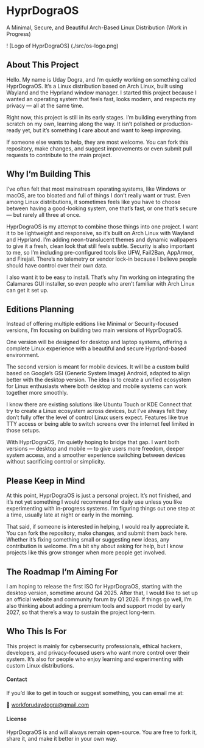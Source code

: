 # HyprDograOS
A Minimal, Secure, and Beautiful Arch-Based Linux Distribution (Work in Progress)


! [Logo of HyprDograOS] (./src/os-logo.png)

## About This Project
Hello. My name is Uday Dogra, and I’m quietly working on something called HyprDograOS. It’s a Linux distribution based on Arch Linux, built using Wayland and the Hyprland window manager. I started this project because I wanted an operating system that feels fast, looks modern, and respects my privacy — all at the same time.

Right now, this project is still in its early stages. I’m building everything from scratch on my own, learning along the way. It isn’t polished or production-ready yet, but it’s something I care about and want to keep improving.

If someone else wants to help, they are most welcome. You can fork this repository, make changes, and suggest improvements or even submit pull requests to contribute to the main project.

## Why I’m Building This
I’ve often felt that most mainstream operating systems, like Windows or macOS, are too bloated and full of things I don’t really want or trust. Even among Linux distributions, it sometimes feels like you have to choose between having a good-looking system, one that’s fast, or one that’s secure — but rarely all three at once.

HyprDograOS is my attempt to combine those things into one project. I want it to be lightweight and responsive, so it’s built on Arch Linux with Wayland and Hyprland. I’m adding neon-translucent themes and dynamic wallpapers to give it a fresh, clean look that still feels subtle. Security is also important to me, so I’m including pre-configured tools like UFW, Fail2Ban, AppArmor, and Firejail. There’s no telemetry or vendor lock-in because I believe people should have control over their own data.

I also want it to be easy to install. That’s why I’m working on integrating the Calamares GUI installer, so even people who aren’t familiar with Arch Linux can get it set up.

## Editions Planning
Instead of offering multiple editions like Minimal or Security-focused versions, I’m focusing on building two main versions of HyprDograOS.

One version will be designed for desktop and laptop systems, offering a complete Linux experience with a beautiful and secure Hyprland-based environment.

The second version is meant for mobile devices. It will be a custom build based on Google’s GSI (Generic System Image) Android, adapted to align better with the desktop version. The idea is to create a unified ecosystem for Linux enthusiasts where both desktop and mobile systems can work together more smoothly.

I know there are existing solutions like Ubuntu Touch or KDE Connect that try to create a Linux ecosystem across devices, but I’ve always felt they don’t fully offer the level of control Linux users expect. Features like true TTY access or being able to switch screens over the internet feel limited in those setups.

With HyprDograOS, I’m quietly hoping to bridge that gap. I want both versions — desktop and mobile — to give users more freedom, deeper system access, and a smoother experience switching between devices without sacrificing control or simplicity.

## Please Keep in Mind
At this point, HyprDograOS is just a personal project. It’s not finished, and it’s not yet something I would recommend for daily use unless you like experimenting with in-progress systems. I’m figuring things out one step at a time, usually late at night or early in the morning.

That said, if someone is interested in helping, I would really appreciate it. You can fork the repository, make changes, and submit them back here. Whether it’s fixing something small or suggesting new ideas, any contribution is welcome. I’m a bit shy about asking for help, but I know projects like this grow stronger when more people get involved.

## The Roadmap I’m Aiming For
I am hoping to release the first ISO for HyprDograOS, starting with the desktop version, sometime around Q4 2025. After that, I would like to set up an official website and community forum by Q1 2026. If things go well, I’m also thinking about adding a premium tools and support model by early 2027, so that there’s a way to sustain the project long-term.

## Who This Is For
This project is mainly for cybersecurity professionals, ethical hackers, developers, and privacy-focused users who want more control over their system. It’s also for people who enjoy learning and experimenting with custom Linux distributions.

#### Contact
If you’d like to get in touch or suggest something, you can email me at:

📧 workforudaydogra@gmail.com


#### License
HyprDograOS is and will always remain open-source. You are free to fork it, share it, and make it better in your own way.


